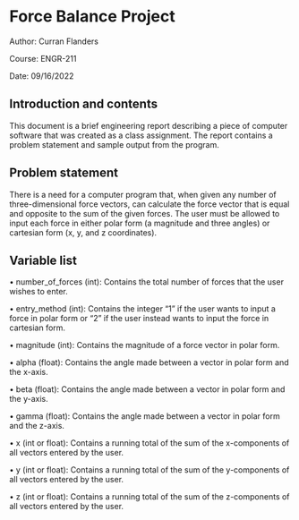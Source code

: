 # Force Balance Project
Author: Curran Flanders

Course: ENGR-211

Date: 09/16/2022

## Introduction and contents
This document is a brief engineering report describing a piece of computer software that was created as a class assignment. 
The report contains a problem statement and sample output from the program.

## Problem statement 
There is a need for a computer program that, when given any number of three-dimensional force vectors, can calculate the 
force vector that is equal and opposite to the sum of the given forces. The user must be allowed to input each force in 
either polar form (a magnitude and three angles) or cartesian form (x, y, and z coordinates).

## Variable list 

•	number_of_forces (int): Contains the total number of forces that the user wishes to enter.

•	entry_method (int): Contains the integer “1” if the user wants to input a force in polar form or “2” if the user instead wants to input the force in cartesian form.

•	magnitude (int): Contains the magnitude of a force vector in polar form.

•	alpha (float): Contains the angle made between a vector in polar form and the x-axis.

•	beta (float): Contains the angle made between a vector in polar form and the y-axis.

•	gamma (float): Contains the angle made between a vector in polar form and the z-axis.

•	x (int or float): Contains a running total of the sum of the x-components of all vectors entered by the user.

•	y (int or float): Contains a running total of the sum of the y-components of all vectors entered by the user.

•	z (int or float): Contains a running total of the sum of the z-components of all vectors entered by the user.

